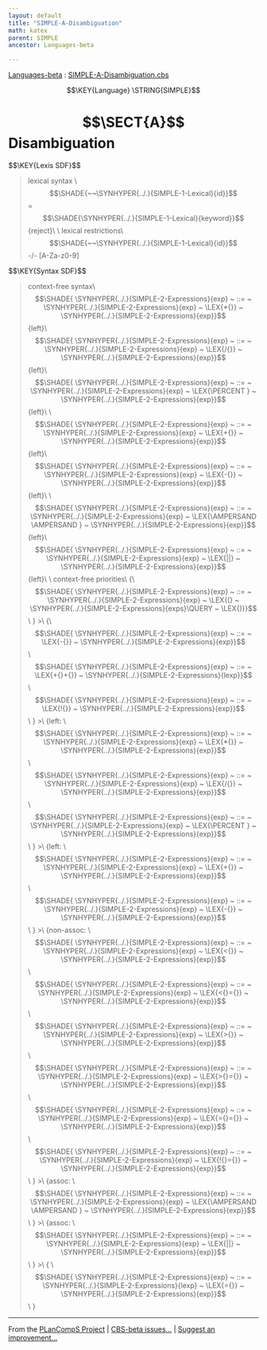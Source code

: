 ```yaml
---
layout: default
title: "SIMPLE-A-Disambiguation"
math: katex
parent: SIMPLE
ancestor: Languages-beta

---
```


[Languages-beta] : [SIMPLE-A-Disambiguation.cbs]

$$\KEY{Language} \STRING{SIMPLE}$$

# $$\SECT{A}$$ Disambiguation
           


\$$\KEY{Lexis SDF}$$
> lexical syntax \\
>   $$\SHADE{~~\SYNHYPER{../.}{SIMPLE-1-Lexical}{id}}$$ = $$\SHADE{\SYNHYPER{../.}{SIMPLE-1-Lexical}{keyword}}$$ {reject}\\
> \\
> lexical restrictions\\
>   $$\SHADE{~~\SYNHYPER{../.}{SIMPLE-1-Lexical}{id}}$$ -/- [A-Za-z0-9]

\$$\KEY{Syntax SDF}$$
> context-free syntax\\
> $$\SHADE{ \SYNHYPER{../.}{SIMPLE-2-Expressions}{exp}  ~ ::= ~  \SYNHYPER{../.}{SIMPLE-2-Expressions}{exp} ~ \LEX{*{}} ~ \SYNHYPER{../.}{SIMPLE-2-Expressions}{exp}}$$ {left}\\
> $$\SHADE{ \SYNHYPER{../.}{SIMPLE-2-Expressions}{exp}  ~ ::= ~  \SYNHYPER{../.}{SIMPLE-2-Expressions}{exp} ~ \LEX{/{}} ~ \SYNHYPER{../.}{SIMPLE-2-Expressions}{exp}}$$ {left}\\
> $$\SHADE{ \SYNHYPER{../.}{SIMPLE-2-Expressions}{exp}  ~ ::= ~  \SYNHYPER{../.}{SIMPLE-2-Expressions}{exp} ~ \LEX{\PERCENT } ~ \SYNHYPER{../.}{SIMPLE-2-Expressions}{exp}}$$ {left}\\
>   \\
> $$\SHADE{ \SYNHYPER{../.}{SIMPLE-2-Expressions}{exp}  ~ ::= ~  \SYNHYPER{../.}{SIMPLE-2-Expressions}{exp} ~ \LEX{+{}} ~ \SYNHYPER{../.}{SIMPLE-2-Expressions}{exp}}$$ {left}\\
> $$\SHADE{ \SYNHYPER{../.}{SIMPLE-2-Expressions}{exp}  ~ ::= ~  \SYNHYPER{../.}{SIMPLE-2-Expressions}{exp} ~ \LEX{-{}} ~ \SYNHYPER{../.}{SIMPLE-2-Expressions}{exp}}$$ {left}\\
>   \\
> $$\SHADE{ \SYNHYPER{../.}{SIMPLE-2-Expressions}{exp}  ~ ::= ~  \SYNHYPER{../.}{SIMPLE-2-Expressions}{exp} ~ \LEX{\AMPERSAND \AMPERSAND } ~ \SYNHYPER{../.}{SIMPLE-2-Expressions}{exp}}$$ {left}\\
> $$\SHADE{ \SYNHYPER{../.}{SIMPLE-2-Expressions}{exp}  ~ ::= ~  \SYNHYPER{../.}{SIMPLE-2-Expressions}{exp} ~ \LEX{||} ~ \SYNHYPER{../.}{SIMPLE-2-Expressions}{exp}}$$ {left}\\
> \\
> context-free priorities\\
> {\\
> $$\SHADE{ \SYNHYPER{../.}{SIMPLE-2-Expressions}{exp}  ~ ::= ~  \SYNHYPER{../.}{SIMPLE-2-Expressions}{exp} ~ \LEX{(} ~ \SYNHYPER{../.}{SIMPLE-2-Expressions}{exps}\QUERY ~ \LEX{)}}$$\\
> } >\\
> {\\
> $$\SHADE{ \SYNHYPER{../.}{SIMPLE-2-Expressions}{exp}  ~ ::= ~  \LEX{-{}} ~ \SYNHYPER{../.}{SIMPLE-2-Expressions}{exp}}$$\\
> $$\SHADE{ \SYNHYPER{../.}{SIMPLE-2-Expressions}{exp}  ~ ::= ~  \LEX{+{}+{}} ~ \SYNHYPER{../.}{SIMPLE-2-Expressions}{lexp}}$$\\
> $$\SHADE{ \SYNHYPER{../.}{SIMPLE-2-Expressions}{exp}  ~ ::= ~  \LEX{!{}} ~ \SYNHYPER{../.}{SIMPLE-2-Expressions}{exp}}$$\\
> } >\\
> {left: \\
> $$\SHADE{ \SYNHYPER{../.}{SIMPLE-2-Expressions}{exp}  ~ ::= ~  \SYNHYPER{../.}{SIMPLE-2-Expressions}{exp} ~ \LEX{*{}} ~ \SYNHYPER{../.}{SIMPLE-2-Expressions}{exp}}$$\\
> $$\SHADE{ \SYNHYPER{../.}{SIMPLE-2-Expressions}{exp}  ~ ::= ~  \SYNHYPER{../.}{SIMPLE-2-Expressions}{exp} ~ \LEX{/{}} ~ \SYNHYPER{../.}{SIMPLE-2-Expressions}{exp}}$$\\
> $$\SHADE{ \SYNHYPER{../.}{SIMPLE-2-Expressions}{exp}  ~ ::= ~  \SYNHYPER{../.}{SIMPLE-2-Expressions}{exp} ~ \LEX{\PERCENT } ~ \SYNHYPER{../.}{SIMPLE-2-Expressions}{exp}}$$\\
> } >\\
> {left: \\
> $$\SHADE{ \SYNHYPER{../.}{SIMPLE-2-Expressions}{exp}  ~ ::= ~  \SYNHYPER{../.}{SIMPLE-2-Expressions}{exp} ~ \LEX{+{}} ~ \SYNHYPER{../.}{SIMPLE-2-Expressions}{exp}}$$\\
> $$\SHADE{ \SYNHYPER{../.}{SIMPLE-2-Expressions}{exp}  ~ ::= ~  \SYNHYPER{../.}{SIMPLE-2-Expressions}{exp} ~ \LEX{-{}} ~ \SYNHYPER{../.}{SIMPLE-2-Expressions}{exp}}$$\\
> } >\\
> {non-assoc: \\
> $$\SHADE{ \SYNHYPER{../.}{SIMPLE-2-Expressions}{exp}  ~ ::= ~  \SYNHYPER{../.}{SIMPLE-2-Expressions}{exp} ~ \LEX{<{}} ~ \SYNHYPER{../.}{SIMPLE-2-Expressions}{exp}}$$\\
> $$\SHADE{ \SYNHYPER{../.}{SIMPLE-2-Expressions}{exp}  ~ ::= ~  \SYNHYPER{../.}{SIMPLE-2-Expressions}{exp} ~ \LEX{<{}={}} ~ \SYNHYPER{../.}{SIMPLE-2-Expressions}{exp}}$$\\
> $$\SHADE{ \SYNHYPER{../.}{SIMPLE-2-Expressions}{exp}  ~ ::= ~  \SYNHYPER{../.}{SIMPLE-2-Expressions}{exp} ~ \LEX{>{}} ~ \SYNHYPER{../.}{SIMPLE-2-Expressions}{exp}}$$\\
> $$\SHADE{ \SYNHYPER{../.}{SIMPLE-2-Expressions}{exp}  ~ ::= ~  \SYNHYPER{../.}{SIMPLE-2-Expressions}{exp} ~ \LEX{>{}={}} ~ \SYNHYPER{../.}{SIMPLE-2-Expressions}{exp}}$$\\
> $$\SHADE{ \SYNHYPER{../.}{SIMPLE-2-Expressions}{exp}  ~ ::= ~  \SYNHYPER{../.}{SIMPLE-2-Expressions}{exp} ~ \LEX{={}={}} ~ \SYNHYPER{../.}{SIMPLE-2-Expressions}{exp}}$$\\
> $$\SHADE{ \SYNHYPER{../.}{SIMPLE-2-Expressions}{exp}  ~ ::= ~  \SYNHYPER{../.}{SIMPLE-2-Expressions}{exp} ~ \LEX{!{}={}} ~ \SYNHYPER{../.}{SIMPLE-2-Expressions}{exp}}$$\\
> } >\\
> {assoc: \\
> $$\SHADE{ \SYNHYPER{../.}{SIMPLE-2-Expressions}{exp}  ~ ::= ~  \SYNHYPER{../.}{SIMPLE-2-Expressions}{exp} ~ \LEX{\AMPERSAND \AMPERSAND } ~ \SYNHYPER{../.}{SIMPLE-2-Expressions}{exp}}$$\\
> } >\\
> {assoc: \\
> $$\SHADE{ \SYNHYPER{../.}{SIMPLE-2-Expressions}{exp}  ~ ::= ~  \SYNHYPER{../.}{SIMPLE-2-Expressions}{exp} ~ \LEX{||} ~ \SYNHYPER{../.}{SIMPLE-2-Expressions}{exp}}$$\\
> } >\\
> {       \\
> $$\SHADE{ \SYNHYPER{../.}{SIMPLE-2-Expressions}{exp}  ~ ::= ~  \SYNHYPER{../.}{SIMPLE-2-Expressions}{lexp} ~ \LEX{={}} ~ \SYNHYPER{../.}{SIMPLE-2-Expressions}{exp}}$$\\
> }



[Funcons-beta]: /CBS-beta/math/Funcons-beta
  "FUNCONS-BETA"
[Unstable-Funcons-beta]: /CBS-beta/math/Unstable-Funcons-beta
  "UNSTABLE-FUNCONS-BETA"
[Languages-beta]: /CBS-beta/math/Languages-beta
  "LANGUAGES-BETA"
[Unstable-Languages-beta]: /CBS-beta/math/Unstable-Languages-beta
  "UNSTABLE-LANGUAGES-BETA"
[CBS-beta]: /CBS-beta 
  "CBS-BETA"


____

From the [PLanCompS Project] | [CBS-beta issues...] | [Suggest an improvement...]

[SIMPLE-A-Disambiguation.cbs]: /CBS-beta/Languages-beta/SIMPLE/SIMPLE-cbs/SIMPLE/SIMPLE-A-Disambiguation/SIMPLE-A-Disambiguation.cbs
  "CBS SOURCE FILE"
[PLanCompS Project]: https://plancomps.github.io
  "PROGRAMMING LANGUAGE COMPONENTS AND SPECIFICATIONS PROJECT HOME PAGE"
[CBS-beta issues...]: https://github.com/plancomps/CBS-beta/issues
  "CBS-BETA ISSUE REPORTS ON GITHUB"
[Suggest an improvement...]: mailto:plancomps@gmail.com?Subject=CBS-beta%20-%20comment&Body=Re%3A%20CBS-beta%20specification%20at%20SIMPLE/SIMPLE-A-Disambiguation/SIMPLE-A-Disambiguation.cbs%0A%0AComment/Query/Issue/Suggestion%3A%0A%0A%0ASignature%3A%0A 
  "GENERATE AN EMAIL TEMPLATE"
